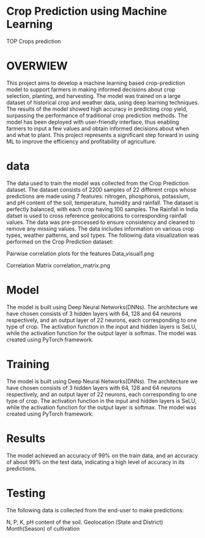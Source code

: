 # Crop Prediction using Machine Learning
 TOP Crops prediction


 # OVERWIEW 

 This project aims to develop a machine learning based crop-prediction model to support farmers in making informed decisions about crop selection, planting, and harvesting. The model was trained on a large dataset of historical crop and weather data, using deep learning techniques. The results of the model showed high accuracy in predicting crop yield, surpassing the performance of traditional crop prediction methods. The model has been deployed with user-friendly interface, thus enabling farmers to input a few values and obtain informed decisions about when and what to plant. This project represents a significant step forward in using ML to improve the efficiency and profitability of agriculture.

# data

 The data used to train the model was collected from the Crop Prediction dataset. The dataset consists of 2200 samples of 22 different crops whose predictions are made using 7 features: nitrogen, phosphorus, potassium, and pH content of the soil, temperature, humidity and rainfall. The dataset is perfectly balanced, with each crop having 100 samples. The Rainfall in India datset is used to cross reference geolocations to corresponding rainfall values. The data was pre-processed to ensure consistency and cleaned to remove any missing values. The data includes information on various crop types, weather patterns, and soil types. The following data visualization was performed on the Crop Prediction dataset:

Pairwise correlation plots for the features
Data_visual1.png

Correlation Matrix
correlation_matrix.png

# Model

The model is built using Deep Neural Networks(DNNs). The architecture we have chosen consists of 3 hidden layers with 64, 128 and 64 neurons respectively, and an output layer of 22 neurons, each corresponding to one type of crop. The activation function in the input and hidden layers is SeLU, while the activation function for the output layer is softmax. The model was created using PyTorch framework.


# Training
The model is built using Deep Neural Networks(DNNs). The architecture we have chosen consists of 3 hidden layers with 64, 128 and 64 neurons respectively, and an output layer of 22 neurons, each corresponding to one type of crop. The activation function in the input and hidden layers is SeLU, while the activation function for the output layer is softmax. The model was created using PyTorch framework.

# Results
The model achieved an accuracy of 99% on the train data, and an accuracy of about 99% on the test data, indicating a high level of accuracy in its predictions.


# Testing

The following data is collected from the end-user to make predictions:

N, P, K, pH content of the soil.
Geolocation (State and District)
Month(Season) of cultivation
